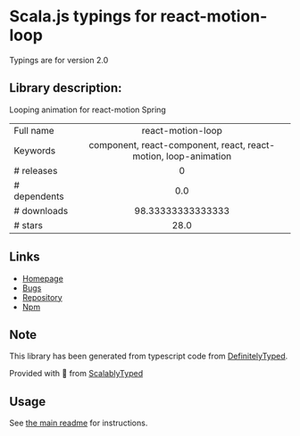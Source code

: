 
# Scala.js typings for react-motion-loop

Typings are for version 2.0

## Library description:
Looping animation for react-motion Spring

|                    |                 |
| ------------------ | :-------------: |
| Full name          | react-motion-loop |
| Keywords           | component, react-component, react, react-motion, loop-animation |
| # releases         | 0 |
| # dependents       | 0.0 |
| # downloads        | 98.33333333333333 |
| # stars            | 28.0 |

## Links
- [Homepage](https://github.com/nkbt/react-motion-loop)
- [Bugs](https://github.com/nkbt/react-motion-loop/issues)
- [Repository](https://github.com/nkbt/react-motion-loop)
- [Npm](https://www.npmjs.com/package/react-motion-loop)
    


## Note
This library has been generated from typescript code from [DefinitelyTyped](https://definitelytyped.org).

Provided with :purple_heart: from [ScalablyTyped](https://github.com/oyvindberg/ScalablyTyped)

## Usage
See [the main readme](../../readme.md) for instructions.


